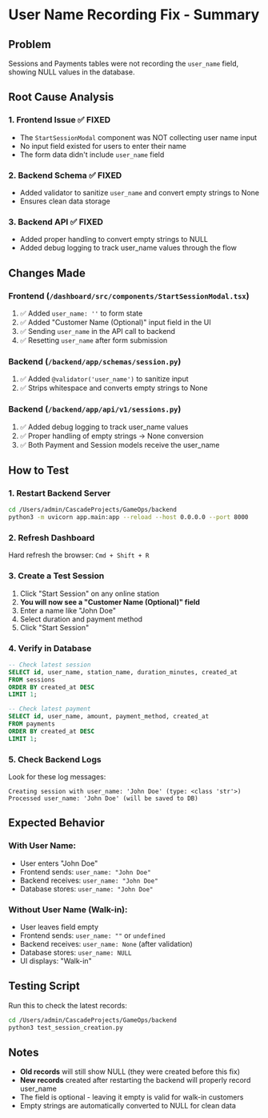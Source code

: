 # User Name Recording Fix - Summary

## Problem
Sessions and Payments tables were not recording the `user_name` field, showing NULL values in the database.

## Root Cause Analysis

### 1. **Frontend Issue** ✅ FIXED
- The `StartSessionModal` component was NOT collecting user name input
- No input field existed for users to enter their name
- The form data didn't include `user_name` field

### 2. **Backend Schema** ✅ FIXED  
- Added validator to sanitize `user_name` and convert empty strings to None
- Ensures clean data storage

### 3. **Backend API** ✅ FIXED
- Added proper handling to convert empty strings to NULL
- Added debug logging to track user_name values through the flow

## Changes Made

### Frontend (`/dashboard/src/components/StartSessionModal.tsx`)
1. ✅ Added `user_name: ''` to form state
2. ✅ Added "Customer Name (Optional)" input field in the UI
3. ✅ Sending `user_name` in the API call to backend
4. ✅ Resetting `user_name` after form submission

### Backend (`/backend/app/schemas/session.py`)
1. ✅ Added `@validator('user_name')` to sanitize input
2. ✅ Strips whitespace and converts empty strings to None

### Backend (`/backend/app/api/v1/sessions.py`)
1. ✅ Added debug logging to track user_name values
2. ✅ Proper handling of empty strings → None conversion
3. ✅ Both Payment and Session models receive the user_name

## How to Test

### 1. Restart Backend Server
```bash
cd /Users/admin/CascadeProjects/GameOps/backend
python3 -m uvicorn app.main:app --reload --host 0.0.0.0 --port 8000
```

### 2. Refresh Dashboard
Hard refresh the browser: `Cmd + Shift + R`

### 3. Create a Test Session
1. Click "Start Session" on any online station
2. **You will now see a "Customer Name (Optional)" field**
3. Enter a name like "John Doe"
4. Select duration and payment method
5. Click "Start Session"

### 4. Verify in Database
```sql
-- Check latest session
SELECT id, user_name, station_name, duration_minutes, created_at
FROM sessions
ORDER BY created_at DESC
LIMIT 1;

-- Check latest payment
SELECT id, user_name, amount, payment_method, created_at
FROM payments
ORDER BY created_at DESC
LIMIT 1;
```

### 5. Check Backend Logs
Look for these log messages:
```
Creating session with user_name: 'John Doe' (type: <class 'str'>)
Processed user_name: 'John Doe' (will be saved to DB)
```

## Expected Behavior

### With User Name:
- User enters "John Doe"
- Frontend sends: `user_name: "John Doe"`
- Backend receives: `user_name: "John Doe"`
- Database stores: `user_name: "John Doe"`

### Without User Name (Walk-in):
- User leaves field empty
- Frontend sends: `user_name: ""` or `undefined`
- Backend receives: `user_name: None` (after validation)
- Database stores: `user_name: NULL`
- UI displays: "Walk-in"

## Testing Script

Run this to check the latest records:
```bash
cd /Users/admin/CascadeProjects/GameOps/backend
python3 test_session_creation.py
```

## Notes

- **Old records** will still show NULL (they were created before this fix)
- **New records** created after restarting the backend will properly record user_name
- The field is optional - leaving it empty is valid for walk-in customers
- Empty strings are automatically converted to NULL for clean data
